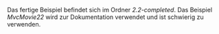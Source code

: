 Das fertige Beispiel befindet sich im Ordner *2.2-completed*. Das Beispiel *MvcMovie22* wird zur Dokumentation verwendet und ist schwierig zu verwenden.